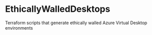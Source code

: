 # EthicallyWalledDesktops
Terraform scripts that generate ethically walled Azure Virtual Desktop environments
